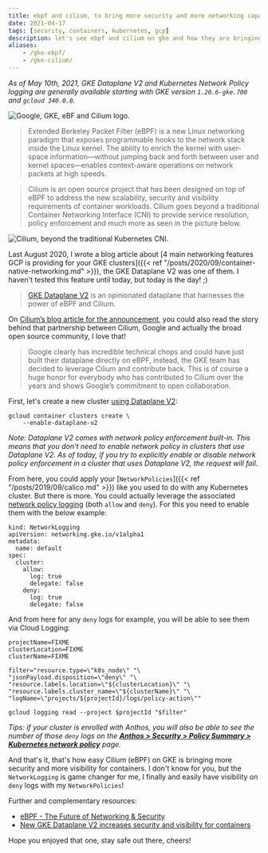 ```yaml
---
title: ebpf and cilium, to bring more security and more networking capabilities in gke
date: 2021-04-17
tags: [security, containers, kubernetes, gcp]
description: let's see ebpf and cilium on gke and how they are bringing more security and networking capabilities
aliases:
    - /gke-ebpf/
    - /gke-cilium/
---
```

_As of May 10th, 2021, GKE Dataplane V2 and Kubernetes Network Policy logging are generally available starting with GKE version `1.20.6-gke.700` and `gcloud 340.0.0`._

![Google, GKE, eBF and Cilium logo.](https://cilium.io/static/1a5e48f755419401103235a6a01de4fd/906b5/google_header.png)

> Extended Berkeley Packet Filter (eBPF) is a new Linux networking paradigm that exposes programmable hooks to the network stack inside the Linux kernel. The ability to enrich the kernel with user-space information—without jumping back and forth between user and kernel spaces—enables context-aware operations on network packets at high speeds.

> Cilium is an open source project that has been designed on top of eBPF to address the new scalability, security and visibility requirements of container workloads. Cilium goes beyond a traditional Container Networking Interface (CNI) to provide service resolution, policy enforcement and much more as seen in the picture below.

![Cilium, beyond the traditional Kubernetes CNI.](https://storage.googleapis.com/gweb-cloudblog-publish/images/Container_Networking_Interface.max-1100x1100.jpg)

Last August 2020, I wrote a blog article about [4 main networking features GCP is providing for your GKE clusters]({{< ref "/posts/2020/09/container-native-networking.md" >}}), the GKE Dataplane V2 was one of them. I haven't tested this feature until today, but today is the day! ;)

> [GKE Dataplane V2](https://cloud.google.com/kubernetes-engine/docs/how-to/dataplane-v2) is an opinionated dataplane that harnesses the power of eBPF and Cilium.

On [Cilium’s blog article for the announcement](https://cilium.io/blog/2020/08/19/google-chooses-cilium-for-gke-networking), you could also read the story behind that partnership between Cilium, Google and actually the broad open source community, I love that!

> Google clearly has incredible technical chops and could have just built their dataplane directly on eBPF, instead, the GKE team has decided to leverage Cilium and contribute back. This is of course a huge honor for everybody who has contributed to Cilium over the years and shows Google’s commitment to open collaboration.

First, let's create a new cluster [using Dataplane V2](https://cloud.google.com/kubernetes-engine/docs/how-to/dataplane-v2):
```
gcloud container clusters create \
    --enable-dataplane-v2
```

_Note: Dataplane V2 comes with network policy enforcement built-in. This means that you don't need to enable network policy in clusters that use Dataplane V2. As of today, if you try to explicitly enable or disable network policy enforcement in a cluster that uses Dataplane V2, the request will fail._

From here, you could apply your [`NetworkPolicies`]({{< ref "/posts/2019/09/calico.md" >}}) like you used to do with any Kubernetes cluster. But there is more. You could actually leverage the associated [network policy logging](https://cloud.google.com/kubernetes-engine/docs/how-to/network-policy-logging) (both `allow` and `deny`). For this you need to enable them with the below example:
```
kind: NetworkLogging
apiVersion: networking.gke.io/v1alpha1
metadata:
  name: default
spec:
  cluster:
    allow:
      log: true
      delegate: false
    deny:
      log: true
      delegate: false
```

And from here for any `deny` logs for example, you will be able to see them via Cloud Logging:
```
projectName=FIXME
clusterLocation=FIXME
clusterName=FIXME

filter="resource.type=\"k8s_node\" "\
"jsonPayload.disposition=\"deny\" "\
"resource.labels.location=\"${clusterLocation}\" "\
"resource.labels.cluster_name=\"${clusterName}\" "\
"logName=\"projects/${projectId}/logs/policy-action\""

gcloud logging read --project $projectId "$filter"
```

_Tips: if your cluster is enrolled with Anthos, you will also be able to see the number of those `deny` logs on the [**Anthos > Security > Policy Summary > Kubernetes network policy**](https://cloud.google.com/service-mesh/docs/observability/explore-dashboard) page._

And that's it, that's how easy Cilium (eBPF) on GKE is bringing more security and more visibility for containers. I don't know for you, but the `NetworkLogging` is game changer for me, I finally and easily have visibility on `deny` logs with my `NetworkPolicies`!

Further and complementary resources:
- [eBPF - The Future of Networking & Security](https://cilium.io/blog/2020/11/10/ebpf-future-of-networking/)
- [New GKE Dataplane V2 increases security and visibility for containers](https://cloud.google.com/blog/products/containers-kubernetes/bringing-ebpf-and-cilium-to-google-kubernetes-engine)

Hope you enjoyed that one, stay safe out there, cheers!